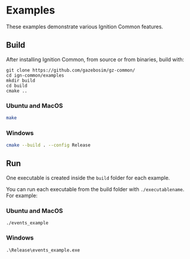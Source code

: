 # Examples

These examples demonstrate various Ignition Common features.

## Build

After installing Ignition Common, from source or from binaries, build with:

```
git clone https://github.com/gazebosim/gz-common/
cd ign-common/examples
mkdir build
cd build
cmake ..
```

### Ubuntu and MacOS

```bash
make
```

### Windows

```bash
cmake --build . --config Release
```

## Run

One executable is created inside the `build` folder for each example.

You can run each executable from the build folder with `./executablename`. For example:

### Ubuntu and MacOS

`./events_example`

### Windows

`.\Release\events_example.exe`
